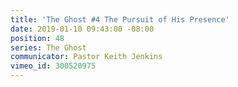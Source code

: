 ```yaml
---
title: 'The Ghost #4 The Pursuit of His Presence'
date: 2019-01-10 09:43:00 -08:00
position: 48
series: The Ghost
communicator: Pastor Keith Jenkins
vimeo_id: 300520975
---
```


